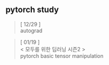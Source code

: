 ## pytorch study
> [ 12/29 ]   
> autograd   



> [ 01/19 ]   
> < 모두를 위한 딥러닝 시즌2 >   
> pytorch basic tensor manipulation 
